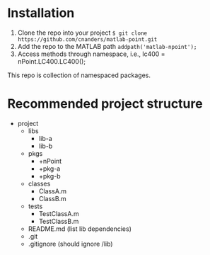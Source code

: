 # Installation

1. Clone the repo into your project `$ git clone https://github.com/cnanders/matlab-point.git`
2. Add the repo to the MATLAB path `addpath('matlab-npoint');`
3. Access methods through namespace, i.e., lc400 = nPoint.LC400.LC400();

This repo is collection of namespaced packages.  

# Recommended project structure

* project
  * libs
    * lib-a
    * lib-b
  * pkgs
    * +nPoint
	* +pkg-a
	* +pkg-b
  * classes
    * ClassA.m
    * ClassB.m
  * tests
  	* TestClassA.m
  	* TestClassB.m
  * README.md (list lib dependencies)
  * .git
  * .gitignore (should ignore /lib)